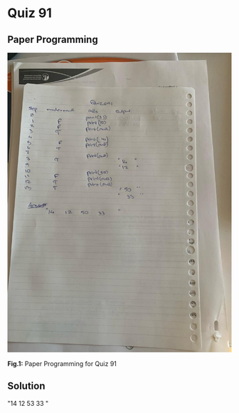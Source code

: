 # Quiz 91

## Paper Programming
![](/Assets/Quiz_091_papercode.jpeg)

**Fig.1:** Paper Programming for Quiz 91

## Solution
"14 12 53 33 "